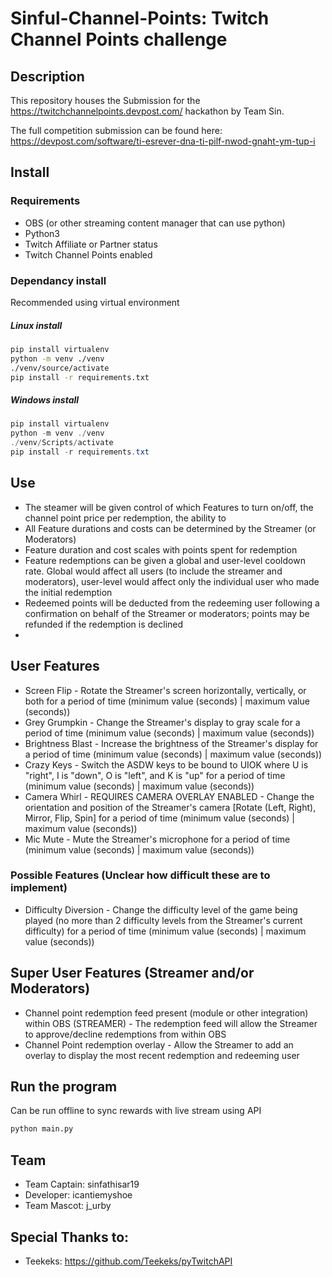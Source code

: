 # Sinful-Channel-Points: Twitch Channel Points challenge
## Description
This repository houses the Submission for the https://twitchchannelpoints.devpost.com/ hackathon by Team Sin.

The full competition submission can be found here: https://devpost.com/software/ti-esrever-dna-ti-pilf-nwod-gnaht-ym-tup-i 


## Install


### Requirements 
* OBS (or other streaming content manager that can use python)
* Python3
* Twitch Affiliate or Partner status
* Twitch Channel Points enabled

### Dependancy install
Recommended using virtual environment

##### Linux install
```sh
pip install virtualenv
python -m venv ./venv
./venv/source/activate
pip install -r requirements.txt
```

##### Windows install
```ps1
pip install virtualenv
python -m venv ./venv
./venv/Scripts/activate
pip install -r requirements.txt
```

## Use
* The steamer will be given control of which Features to turn on/off, the channel point price per redemption, the ability to 
* All Feature durations and costs can be determined by the Streamer (or Moderators)
* Feature duration and cost scales with points spent for redemption
* Feature redemptions can be given a global and user-level cooldown rate. Global would affect all users (to include the streamer and moderators), user-level would affect only the individual user who made the initial redemption
* Redeemed points will be deducted from the redeeming user following a confirmation on behalf of the Streamer or moderators; points may be refunded if the redemption is declined
* 

## User Features
* Screen Flip - Rotate the Streamer's screen horizontally, vertically, or both for a period of time (minimum value (seconds) | maximum value (seconds))
* Grey Grumpkin - Change the Streamer's display to gray scale for a period of time (minimum value (seconds) | maximum value (seconds))
* Brightness Blast - Increase the brightness of the Streamer's display for a period of time (minimum value (seconds) | maximum value (seconds))
* Crazy Keys - Switch the ASDW keys to be bound to UIOK where U is "right", I is "down", O is "left", and K is "up" for a period of time (minimum value (seconds) | maximum value (seconds))
* Camera Whirl - REQUIRES CAMERA OVERLAY ENABLED - Change the orientation and position of the Streamer's camera [Rotate (Left, Right), Mirror, Flip, Spin] for a period of time (minimum value (seconds) | maximum value (seconds))
* Mic Mute - Mute the Streamer's microphone for a period of time (minimum value (seconds) | maximum value (seconds))

### Possible Features (Unclear how difficult these are to implement)
* Difficulty Diversion - Change the difficulty level of the game being played (no more than 2 difficulty levels from the Streamer's current difficulty) for a period of time (minimum value (seconds) | maximum value (seconds))



## Super User Features (Streamer and/or Moderators)
* Channel point redemption feed present (module or other integration) within OBS (STREAMER) - The redemption feed will allow the Streamer to approve/decline redemptions from within OBS
* Channel Point redemption overlay - Allow the Streamer to add an overlay to display the most recent redemption and redeeming user


## Run the program
Can be run offline to sync rewards with live stream using API
```sh
python main.py
```

## Team 
- Team Captain: sinfathisar19
- Developer: icantiemyshoe
- Team Mascot: j_urby

## Special Thanks to:
- Teekeks: https://github.com/Teekeks/pyTwitchAPI
